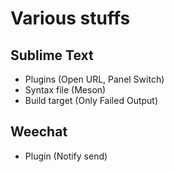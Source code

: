 # Various stuffs

## Sublime Text

* Plugins (Open URL, Panel Switch)
* Syntax file (Meson)
* Build target (Only Failed Output)

## Weechat

* Plugin (Notify send)
